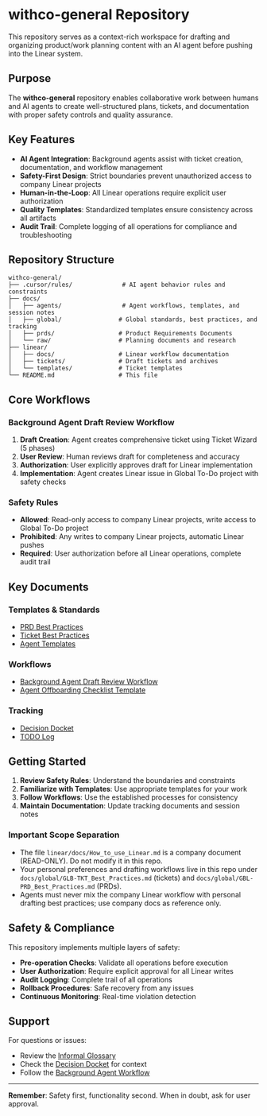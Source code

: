 # withco-general Repository

This repository serves as a context-rich workspace for drafting and organizing product/work planning content with an AI agent before pushing into the Linear system.

## Purpose

The **withco-general** repository enables collaborative work between humans and AI agents to create well-structured plans, tickets, and documentation with proper safety controls and quality assurance.

## Key Features

- **AI Agent Integration**: Background agents assist with ticket creation, documentation, and workflow management
- **Safety-First Design**: Strict boundaries prevent unauthorized access to company Linear projects
- **Human-in-the-Loop**: All Linear operations require explicit user authorization
- **Quality Templates**: Standardized templates ensure consistency across all artifacts
- **Audit Trail**: Complete logging of all operations for compliance and troubleshooting

## Repository Structure

```
withco-general/
├── .cursor/rules/              # AI agent behavior rules and constraints
├── docs/
│   ├── agents/                 # Agent workflows, templates, and session notes
│   ├── global/                # Global standards, best practices, and tracking
│   ├── prds/                  # Product Requirements Documents
│   └── raw/                   # Planning documents and research
├── linear/
│   ├── docs/                  # Linear workflow documentation
│   ├── tickets/               # Draft tickets and archives
│   └── templates/             # Ticket templates
└── README.md                  # This file
```

## Core Workflows

### Background Agent Draft Review Workflow

1. **Draft Creation**: Agent creates comprehensive ticket using Ticket Wizard (5 phases)
2. **User Review**: Human reviews draft for completeness and accuracy
3. **Authorization**: User explicitly approves draft for Linear implementation
4. **Implementation**: Agent creates Linear issue in Global To-Do project with safety checks

### Safety Rules

- **Allowed**: Read-only access to company Linear projects, write access to Global To-Do project
- **Prohibited**: Any writes to company Linear projects, automatic Linear pushes
- **Required**: User authorization before all Linear operations, complete audit trail

## Key Documents

### Templates & Standards

- [PRD Best Practices](docs/global/GBL-PRD_Best_Practices.md)
- [Ticket Best Practices](docs/global/GLB-TKT_Best_Practices.md)
- [Agent Templates](docs/agents/templates/)

### Workflows

- [Background Agent Draft Review Workflow](docs/agents/workflows/Background_Agent_Draft_Review_Workflow.md)
- [Agent Offboarding Checklist Template](docs/agents/templates/Offboarding_Checklist_Template.md)

### Tracking

- [Decision Docket](docs/global/Decision_Docket.md)
- [TODO Log](docs/global/TODO_Log.md)

## Getting Started

1. **Review Safety Rules**: Understand the boundaries and constraints
2. **Familiarize with Templates**: Use appropriate templates for your work
3. **Follow Workflows**: Use the established processes for consistency
4. **Maintain Documentation**: Update tracking documents and session notes

### Important Scope Separation

- The file `linear/docs/How_to_use_Linear.md` is a company document (READ-ONLY). Do not modify it in this repo.
- Your personal preferences and drafting workflows live in this repo under `docs/global/GLB-TKT_Best_Practices.md` (tickets) and `docs/global/GBL-PRD_Best_Practices.md` (PRDs).
- Agents must never mix the company Linear workflow with personal drafting best practices; use company docs as reference only.

## Safety & Compliance

This repository implements multiple layers of safety:

- **Pre-operation Checks**: Validate all operations before execution
- **User Authorization**: Require explicit approval for all Linear writes
- **Audit Logging**: Complete trail of all operations
- **Rollback Procedures**: Safe recovery from any issues
- **Continuous Monitoring**: Real-time violation detection

## Support

For questions or issues:

- Review the [Informal Glossary](docs/global/glossary/INFORMAL-GLOSSARY.md)
- Check the [Decision Docket](docs/global/Decision_Docket.md) for context
- Follow the [Background Agent Workflow](docs/agents/workflows/Background_Agent_Draft_Review_Workflow.md)

---

**Remember**: Safety first, functionality second. When in doubt, ask for user approval.
